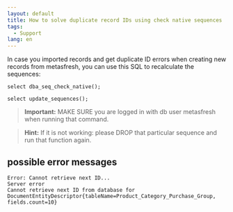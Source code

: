 ```yaml
---
layout: default
title: How to solve duplicate record IDs using check native sequences
tags:
  - Support
lang: en
---
```


In case you imported records and get duplicate ID errors when creating new records from metasfresh, you can use this SQL to recalculate the sequences:

`select dba_seq_check_native();`

`select update_sequences();`

>**Important:** MAKE SURE you are logged in with db user metasfresh when running that command.

>**Hint:** If it is not working: please DROP that particular sequence and run that function again.


## possible error messages

```
Error: Cannot retrieve next ID...
Server error
Cannot retrieve next ID from database for DocumentEntityDescriptor{tableName=Product_Category_Purchase_Group, fields.count=10}
```

